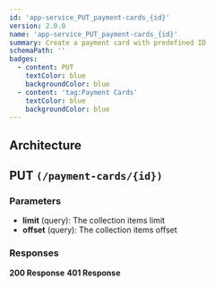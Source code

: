 ```yaml
---
id: 'app-service_PUT_payment-cards_{id}'
version: 2.0.0
name: 'app-service_PUT_payment-cards_{id}'
summary: Create a payment card with predefined ID
schemaPath: ''
badges:
  - content: PUT
    textColor: blue
    backgroundColor: blue
  - content: 'tag:Payment Cards'
    textColor: blue
    backgroundColor: blue
---
```

## Architecture
<NodeGraph />



## PUT `(/payment-cards/{id})`

### Parameters
- **limit** (query): The collection items limit
- **offset** (query): The collection items offset




### Responses
**200 Response**
<SchemaViewer file="response-200.json" maxHeight="500" id="response-200" />
      **401 Response**
<SchemaViewer file="response-401.json" maxHeight="500" id="response-401" />
